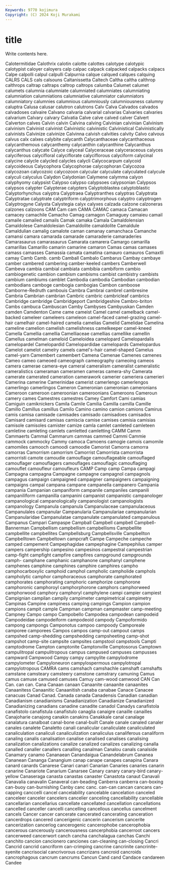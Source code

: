 ```yaml
---
Keywords: 9770 kojimura
Copyright: (C) 2024 Koji Murakami
---
```


# title

Write contents here.



 Calotermitidae Calothrix calotin calotte calottes calotype
calotypic calotypist caloyer caloyers calp calpac calpack calpacked calpacks calpacs
Calpe calpolli calpul calpulli Calpurnia calque calqued calques calquing CALRS
CALS cals calsouns Caltanissetta Caltech Caltha caltha calthrop calthrops caltrap
caltraps caltrop caltrops calumba Calumet calumet calumets calumnia calumniate calumniated
calumniates calumniating calumniation calumniations calumniative calumniator calumniators calumniatory calumnies calumnious
calumniously calumniousness calumny caluptra Calusa calusar calutron calutrons Calv Calva
Calvados calvados calvadoses calvaire Calvano calvaria calvarial calvarias Calvaries calvaries
calvarium Calvary calvary Calvatia Calve calve calved calver Calvert Calverton
calves Calvin calvin Calvina calving Calvinian calvinian Calvinism calvinism Calvinist
calvinist Calvinistic calvinistic Calvinistical Calvinistically calvinists Calvinize calvinize Calvinna calvish
calvities calvity Calvo calvous calvus calx calxes calybite calycanth Calycanthaceae
calycanthaceous calycanthemous calycanthemy calycanthin calycanthine Calycanthus calycanthus calycate Calyce calyceal
Calyceraceae calyceraceous calyces calyciferous calycifloral calyciflorate calyciflorous calyciform calycinal calycine
calycle calycled calycles calycli Calycocarpum calycoid calycoideous Calycophora Calycophorae calycophoran
Calycozoa calycozoan calycozoic calycozoon calycular calyculate calyculated calycule calyculi calyculus
Calydon Calydonian Calymene calymma calyon calyphyomy calypsist Calypso calypso calypsoes
calypsonian Calypsos calypsos calypter Calypterae calypters Calyptoblastea calyptoblastic Calyptorhynchus calyptra
Calyptraea Calyptranthes calyptras Calyptrata Calyptratae calyptrate calyptriform calyptrimorphous calyptro calyptrogen
Calyptrogyne Calysta Calystegia calyx calyxes calzada calzone calzoneras calzones calzoons
CAM Cam cam CAMA CAMAC camaca Camacan camacey camachile Camacho
Camag camagon Camaguey camaieu camail camaile camailed camails Camak camaka
Camala Camaldolensian Camaldolese Camaldolesian Camaldolite camaldolite Camaldule Camaldulian camalig camalote
caman camanay camanchaca Camanche camansi camara camarada camarade camaraderie camaraderies
Camarasaurus camarasaurus Camarata camarera Camargo camarilla camarillas Camarillo camarin camarine
camaron Camas camas camases camass camasses Camassia camata camatina camauro
camauros Camaxtli camay Camb Camb. camb Camball Cambalo Cambarus Cambay
cambaye camber cambered cambering camber-keeled cambers Camberwell Cambeva cambia cambial
cambiata cambibia cambiform cambio cambiogenetic cambion cambism cambisms cambist cambistry
cambists cambium cambiums camblet Cambodia cambodia Cambodian cambodian cambodians camboge
cambogia cambogias Cambon camboose Camborne-Redruth cambouis Cambra Cambrai cambrel cambresine
Cambria Cambrian cambrian Cambric cambric cambricleaf cambrics Cambridge cambridge Cambridgeport
Cambridgeshire Cambro-briton Cambs cambuca Cambuscan Camby Cambyses Cambyuskan Camden camden
Camdenton Came came cameist Camel camel camelback camel-backed cameleer cameleers
cameleon camel-faced camel-grazing camel-hair camelhair camel-haired camelia camelias Camelid Camelidae
Camelina cameline camelion camelish camelishness camelkeeper camel-kneed Camella Camellia camellia
Camelliaceae camellias camellike camellin Camellus camelman cameloid Cameloidea camelopard Camelopardalis
camelopardel Camelopardid Camelopardidae camelopards Camelopardus Camelot camelot camelry camels camel's-hair
camel-shaped Camelus camel-yarn Camembert camembert Camena Camenae Camenes camenes Cameo
cameo cameoed cameograph cameography cameoing cameos camera camerae camera-eye cameral
cameralism cameralist cameralistic cameralistics cameraman cameramen cameras camera-shy Camerata camerate
camerated cameration camerawork camerier cameriera camerieri Camerina camerine Camerinidae camerist
camerlengo camerlengos camerlingo camerlingos Cameron Cameronian cameronian cameronians Cameroon cameroon
cameroonian cameroonians Cameroons Cameroun camery cames Camestres camestres Camey Camfort
Cami camias Camiguin camiknickers Camila Camile Camilia Camilla camilla Camille
Camillo Camillus camillus Camilo Camino camino camion camions Camirus camis
camisa camisade camisades camisado camisadoes camisados Camisard camisard camisas camiscia
camise camises camisia camisias camisole camisoles camister camize camla camlet
camleted camleteen camletine camleting camlets camletted camletting CAMM Camm Cammaerts
Cammal Cammarum cammas cammed Cammi Cammie cammock cammocky Cammy camoca
Camoens camogie camois camomile camomiles camooch camoodi camoodie Camorist Camorra
camorra camorras Camorrism camorrism Camorrist Camorrista camorrista camorristi camote camoudie
camouflage camouflageable camouflaged camouflager camouflagers camouflages camouflagic camouflaging camouflet camoufleur
camoufleurs CAMP Camp camp Campa campagi Campagna campagna Campagne campagne
campagnol campagnols campagus campaign campaigned campaigner campaigners campaigning campaigns campal
campana campane campanella campanero Campania campania Campanian campaniform campanile campaniles
campanili campaniliform campanilla campanini campanist campanistic campanologer campanological campanologically campanologist
campanologists campanology Campanula campanula Campanulaceae campanulaceous Campanulales campanular Campanularia Campanulariae
campanularian Campanularidae Campanulatae campanulate campanulated campanulous Campanus Campari Campaspe Campball
Campbell campbell Campbell-Bannerman Campbellism campbellism campbellisms Campbellite campbellite campbellites Campbellsburg
Campbellsville Campbellton Campbelltown Campbeltown campcraft Campe Campeche campeche camped campement
Campephagidae campephagine Campephilus camper campers campership campesino campesinos campestral campestrian
camp-fight campfight campfire campfires campground campgrounds camph- camphane camphanic camphanone
camphanyl camphene camphenes camphine camphines camphire camphires campho camphocarboxylic camphoid
camphol campholic campholide camphols campholytic camphor camphoraceous camphorate camphorated camphorates
camphorating camphoric camphorize camphorone camphoronic camphoroyl camphorphorone camphors camphorweed camphorwood
camphory camphoryl camphylene campi campier campiest Campignian campilan campily campimeter
campimetrical campimetry Campinas Campine campiness camping campings Campion campion campions
campit cample Campman campman campmaster camp-meeting Campney Campo campo Campobello
Campodea campodean campodeid Campodeidae campodeiform campodeoid campody Campoformido campong campongs
Camponotus campoo campoody Camporeale camporee camporees Campos campos camp-out campout
camps campshed camp-shedding campshedding campsheeting camp-shot campshot camp-site campsite campsites
campstool campstools Campti camptodrome Campton camptonite Camptonville Camptosorus Camptown campulitropal
campulitropous campus campused campuses campusses campward Campwood Campy campy campylite
campylodrome campylometer Campyloneuron campylospermous campylotropal campylotropous CAMRA cams camshach camshachle
camshaft camshafts camstane camsteary camsteery camstone camstrary camuning Camus camus
camuse camused camuses Camuy cam-wood camwood CAN Can Can. can
can. Cana Canaan canaan Canaanite canaanite canaanites Canaanitess Canaanitic Canaanitish
canaba canabae Canace Canacee canacuas Canad Canad. Canada canada Canadensis
Canadian canadian Canadianism canadianisms Canadianization Canadianize Canadianized Canadianizing canadians canadine
canadite canadol Canadys canafistola canafistolo canafistula canafistulo canaglia canaigre canaille
canailles Canajoharie canajong canakin canakins Canakkale canal canalage canalatura canalboat
canal-bone canal-built Canale canale canaled canaler canales canalete Canaletto canali
canalicular canaliculate canaliculated canaliculation canaliculi canaliculization canaliculus canaliferous canaliform canaling
canalis canalisation canalise canalised canalises canalising canalization canalizations canalize canalized
canalizes canalizing canalla canalled canaller canallers canalling canalman Canalou canals
canalside Canamary canamo Cananaean Canandaigua Canandelabrum Cananea Cananean Cananga Canangium
canap canape canapes canapina Canara canard canards Canarese Canari canari
Canarian Canaries canaries canarin canarine Canariote Canarium Canarsee Canary canary
canary-bird canary-yellow Canaseraga canasta canastas canaster Canastota canaut Canavali Canavalia
canavalin Canaveral can-beading Canberra canberra can-boxing can-buoy can-burnishing Canby canc
canc. can-can cancan cancans can-capping canccelli cancel cancelability cancelable cancelation
canceled canceleer canceler cancelers cancelier canceling cancellability cancellable cancellarian cancellarius
cancellate cancellated cancellation cancellations cancelled canceller cancelli cancelling cancellous cancellus
cancelment cancels Cancer cancer cancerate cancerated cancerating canceration cancerdrops cancered
cancerigenic cancerin cancerism cancerite cancerization cancerlog cancerogenic cancerophobe cancerophobia cancerous
cancerously cancerousness cancerphobia cancerroot cancers cancerweed cancerwort canch cancha canchalagua
canchas Canchi canchito cancion cancionero canciones can-cleaning can-closing Cancri Cancrid
cancrid cancriform can-crimping cancrine cancrinite cancrinite-syenite cancrisocial cancrivorous cancrizans cancroid
cancroids cancrophagous cancrum cancrums Cancun Cand cand Candace candareen Candee
